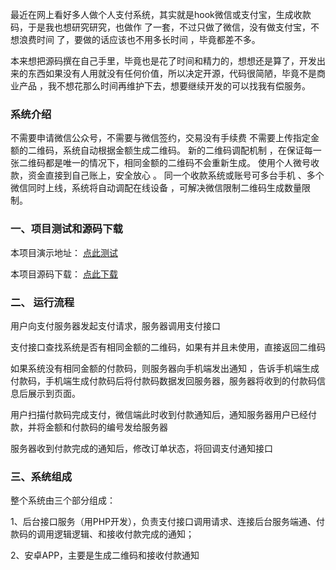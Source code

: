 最近在网上看好多人做个人支付系统，其实就是hook微信或支付宝，生成收款码，于是我也想研究研究，也做作 了一套，不过只做了微信，没有做支付宝，不想浪费时间 了，要做的话应该也不用多长时间 ，毕竟都差不多。 
 
本来想把源码撰在自己手里，毕竟也是花了时间和精力的，想想还是算了，开发出来的东西如果没有人用就没有任何价值，所以决定开源，代码很简陋，毕竟不是商业产品 ，我不想花那么时间再维护下去，想要继续开发的可以找我有偿服务。



### 系统介绍

不需要申请微信公众号，不需要与微信签约，交易没有手续费 
不需要上传指定金额的二维码，系统自动根据金额生成二维码。 
新的二维码调配机制 ，在保证每一张二维码都是唯一的情况下，相同金额的二维码不会重新生成。
使用个人微号收款，资金直接到自己账上，安全放心 。
同一个收款系统或账号可多台手机 、多个微信同时上线，系统将自动调配在线设备 ，可解决微信限制二维码生成数量限制。

### 一、项目测试和源码下载
本项目演示地址： [点此测试](http://espay.jmkeji.net)


本项目源码下载： [点此下载](http://espay.jmkeji.net)
  
### 二、 运行流程

用户向支付服务器发起支付请求，服务器调用支付接口

支付接口查找系统是否有相同金额的二维码，如果有并且未使用，直接返回二维码

如果系统没有相同金额的付款码，则服务器向手机端发出通知 ，告诉手机端生成付款码，手机端生成付款码后将付款码数据发回服务器，服务器将收到的付款码信息后展示到页面。

用户扫描付款码完成支付，微信端此时收到付款通知后，通知服务器用户已经付款，并将金额和付款码的编号发给服务器

服务器收到付款完成的通知后，修改订单状态，将回调支付通知接口


### 三、系统组成

整个系统由三个部分组成： 

1、后台接口服务（用PHP开发），负责支付接口调用请求、连接后台服务端通、付款码的调用逻辑逻辑、和接收付款完成的通知； 

2、安卓APP，主要是生成二维码和接收付款通知





